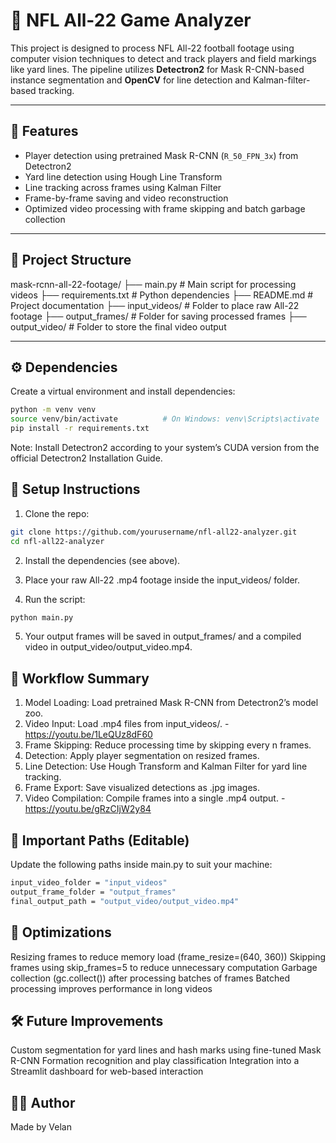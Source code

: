 # 🏈 NFL All-22 Game Analyzer

This project is designed to process NFL All-22 football footage using computer vision techniques to detect and track players and field markings like yard lines. The pipeline utilizes **Detectron2** for Mask R-CNN-based instance segmentation and **OpenCV** for line detection and Kalman-filter-based tracking.

---

## 🔧 Features

- Player detection using pretrained Mask R-CNN (`R_50_FPN_3x`) from Detectron2
- Yard line detection using Hough Line Transform
- Line tracking across frames using Kalman Filter
- Frame-by-frame saving and video reconstruction
- Optimized video processing with frame skipping and batch garbage collection

---

## 📁 Project Structure
mask-rcnn-all-22-footage/ ├── main.py # Main script for processing videos ├── requirements.txt # Python dependencies ├── README.md # Project documentation ├── input_videos/ # Folder to place raw All-22 footage ├── output_frames/ # Folder for saving processed frames ├── output_video/ # Folder to store the final video output

---

## ⚙️ Dependencies

Create a virtual environment and install dependencies:

```bash
python -m venv venv
source venv/bin/activate          # On Windows: venv\Scripts\activate
pip install -r requirements.txt
```
Note: Install Detectron2 according to your system’s CUDA version from the official Detectron2 Installation Guide.

## 🚀 Setup Instructions

1. Clone the repo:
```bash
git clone https://github.com/yourusername/nfl-all22-analyzer.git
cd nfl-all22-analyzer
```
2. Install the dependencies (see above).

3. Place your raw All-22 .mp4 footage inside the input_videos/ folder.

4. Run the script:

```bash
python main.py
```

5. Your output frames will be saved in output_frames/ and a compiled video in output_video/output_video.mp4.

## 🔁 Workflow Summary

1. Model Loading: Load pretrained Mask R-CNN from Detectron2’s model zoo.
2. Video Input: Load .mp4 files from input_videos/. - https://youtu.be/1LeQUz8dF60
3. Frame Skipping: Reduce processing time by skipping every n frames.
4. Detection: Apply player segmentation on resized frames.
5. Line Detection: Use Hough Transform and Kalman Filter for yard line tracking.
6. Frame Export: Save visualized detections as .jpg images.
7. Video Compilation: Compile frames into a single .mp4 output. - https://youtu.be/gRzCIjW2y84

## 📌 Important Paths (Editable)
Update the following paths inside main.py to suit your machine:
```bash
input_video_folder = "input_videos"
output_frame_folder = "output_frames"
final_output_path = "output_video/output_video.mp4"
```
## 🧠 Optimizations

Resizing frames to reduce memory load (frame_resize=(640, 360))
Skipping frames using skip_frames=5 to reduce unnecessary computation
Garbage collection (gc.collect()) after processing batches of frames
Batched processing improves performance in long videos

## 🛠️ Future Improvements
Custom segmentation for yard lines and hash marks using fine-tuned Mask R-CNN
Formation recognition and play classification
Integration into a Streamlit dashboard for web-based interaction

## 🧑‍💻 Author
Made by Velan
